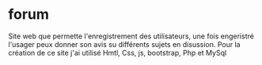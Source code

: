 # forum
Site web que permette l'enregistrement des utilisateurs, une fois engeristré l'usager peux donner son avis su différents sujets en disussion. Pour la création de ce site j'ai utilisé 
Hmtl, Css, js, bootstrap, Php et MySql
